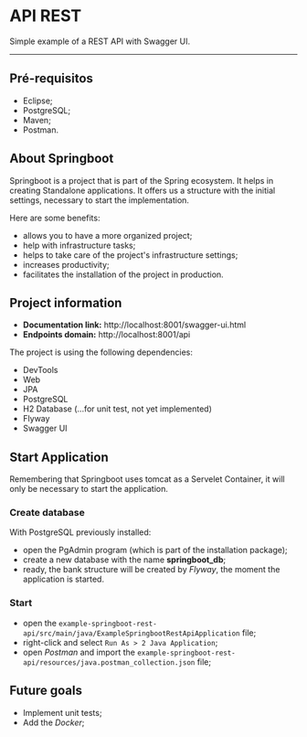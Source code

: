 # API REST

Simple example of a REST API with Swagger UI.

___

## Pré-requisitos

- Eclipse;
- PostgreSQL;
- Maven;
- Postman.

## About Springboot

Springboot is a project that is part of the Spring ecosystem. It helps in creating Standalone applications. It offers us a structure with the initial settings, necessary to start the implementation.

Here are some benefits:

- allows you to have a more organized project;
- help with infrastructure tasks;
- helps to take care of the project's infrastructure settings;
- increases productivity;
- facilitates the installation of the project in production.

## Project information

- **Documentation link:** http://localhost:8001/swagger-ui.html
- **Endpoints domain:** http://localhost:8001/api

The project is using the following dependencies:

- DevTools
- Web
- JPA
- PostgreSQL
- H2 Database (...for unit test, not yet implemented)
- Flyway
- Swagger UI

## Start Application

Remembering that Springboot uses tomcat as a Servelet Container, it will only be necessary to start the application.

### Create database

With PostgreSQL previously installed:
- open the PgAdmin program (which is part of the installation package);
- create a new database with the name **springboot_db**;
- ready, the bank structure will be created by *Flyway*, the moment the application is started.

### Start

- open the `example-springboot-rest-api/src/main/java/ExampleSpringbootRestApiApplication` file;
- right-click and select `Run As > 2 Java Application`;
- open *Postman* and import the `example-springboot-rest-api/resources/java.postman_collection.json` file;

## Future goals

- Implement unit tests;
- Add the *Docker*;
